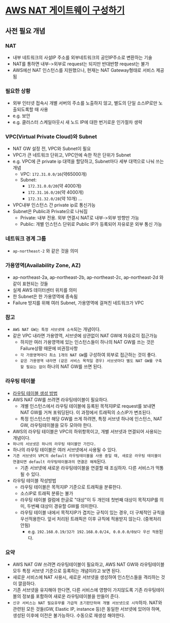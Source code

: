 # [AWS NAT 게이트웨이 구성하기](https://docs.aws.amazon.com/ko_kr/vpc/latest/userguide/vpc-nat-gateway.html#nat-gateway-creating)

## 사전 필요 개념

### NAT

- 내부 네트워크의 사설IP 주소를 외부네트워크의 공인IP주소로 변환하는 기술
- NAT를 통하면 내부->외부로 request는 되지만 반대반향 request는 불가
- AWS에선 NAT 인스턴스를 지원했으나, 현재는 NAT Gateway형태로 서비스 제공됨

### 필요한 상황

- 외부 인터넷 접속시 개별 서버의 주소를 노출하지 않고, 별도의 단일 소스IP로만 노출되도록할 때 사용
- e.g. 보안
- e.g. 클러스터 스케일아웃시 새 노드 IP에 대한 번거로운 인가절차 생략

### VPC(Virtual Private Cloud)와 Subnet

- NAT GW 설정 전, VPC와 Subnet이 필요
- VPC가 큰 네트워크 단위고, VPC안에 속한 작은 단위가 Subnet
- e.g. VPC에 큰 private ip 대역을 할당하고, Subnet마다 세부 대역으로 나눠 쓰는 개념
  - VPC: `172.31.0.0/16`(약65000개)
  - Subnet:
    - `172.31.0.0/20`(약 4000개)
    - `172.31.16.0/20`(약 4000개)
    - `172.31.32.0/28`(약 10개) ...
- VPC내부 인스턴스 간 private ip로 통신가능
- Subnet은 Public과 Private으로 나눠짐
  - Private: 내부 전용. 외부 연결시 NAT로 내부->외부 방향만 가능
  - Public: 개별 인스턴스 단위로 Public IP가 등록되어 자유로운 외부 통신 가능

### 네트워크 경계 그룹

- `ap-northeast-2` 와 같은 것을 의미

### 가용영역(Availability Zone, AZ)

- ap-northeast-2a, ap-northeast-2b, ap-northeast-2c, ap-northeast-2d 와 같이 표현되는 것들
- 실제 AWS 데이터센터 위치를 의미
- 한 Subnet은 한 가용영역에 종속됨
- Failure 방지를 위해 여러 Subnet, 가용영역에 걸쳐친 네트워크가 VPC

### 참고

- `AWS NAT GW는 특정 서브넷에 소속`되는 개념이다.
- 같은 VPC 내라면 가용영역, 서브넷에 상관없이 NAT GW에 자유로이 접근가능
  - 하지만 여러 가용영역에 있는 인스턴스들이 하나의 NAT GW를 쓰는 것은 Failure상황 때문에 비권장사항
  - `각 가용영역마다 최소 1개의 NAT GW`를 구성하여 외부로 접근하는 것이 좋다.
  - `같은 가용영역 내라면 (같은 서비스 목적일 경우) 서브넷마다 별도 NAT GW를 구축할 필요는 없이` 하나의 NAT GW를 쓰면 된다.

### 라우팅 테이블

- [라우팅 테이블 생성 방법](https://docs.aws.amazon.com/ko_kr/vpc/latest/userguide/WorkWithRouteTables.html#SubnetRouteTables)
- AWS NAT GW를 쓰려면 라우팅테이블이 필요하다.
  - 개별 인스턴스에서 라우팅 테이블에 등록된 목적지IP로 request를 보내면 NAT GW를 거쳐 포워딩된다. 이 과정에서 트래픽의 소스IP가 변조된다.
  - 특정 인스턴스만 해당 GW를 쓰게 하려면, 특정 서브넷 하나에 인스턴스, NAT GW, 라우팅테이블을 모두 모아야 한다.
- AWS의 라우팅 테이블은 VPC의 하위항목이고, 개별 서브넷과 연결되어 사용되는 개념이다.
- `하나의 서브넷은 하나의 라우팅 테이블만 가진다.`
- 하나의 라우팅 테이블은 여러 서브넷에서 사용될 수 있다.
- `기존 서브넷이 VPC의 default 라우팅테이블을 사용 중일 때, 새로운 라우팅 테이블이 연결되면 default 라우팅테이블과의 연결은 해제`된다.
  - 기존 서브넷에 새로운 라우팅테이블을 연결할 때 조심하자. 다른 서비스가 먹통될 수 있다.
- 라우팅 테이블 작성방법
  - 라우팅 테이블은 목적지IP 기준으로 트래픽을 분류한다.
  - 소스IP로 트래픽 분류는 불가
  - 라우팅 테이블 컬럼에 한글로 "대상"이 두 개인데 첫번째 대상이 목적지IP를 의미, 두번째 대상이 경유할 GW를 의미한다.
  - 라우팅 테이블 내에서 목적지IP가 겹치는 규칙이 있는 경우, 더 구체적인 규칙을 우선적용한다. 앞서 처리된 트래픽은 이후 규칙에 적용받지 않는다. (중복처리 안됨)
    - e.g. `192.168.0.19/32가 192.168.0.0/24, 0.0.0.0/0보다 우선 적용`된다.

### 요약

- AWS NAT GW 쓰려면 라우팅테이블이 필요하고, AWS NAT GW와 라우팅테이블 모두 특정 서브넷 기준으로 등록하는 개념이라고 보면 된다.
- 새로운 서비스에 NAT 사용시, 새로운 서브넷을 생성하여 인스턴스들을 격리하는 것이 깔끔하다.
- 기존 서브넷을 유지해야 한다면, 다른 서비스에 영향이 가지않도록 기존 라우팅테이블의 정보를 포함하여 새로운 라우팅테이블을 만들어 준다.
- `신규 서비스는 NAT 필요유무를 가급적 초기판단하여 개별 서브넷으로 시작`하자. NAT와 관련된 모든 것들(GW, Elastic IP, instance 등)은 동일한 서브넷에 있어야 하며, 생성된 이후에 이전은 불가능하다. 수동으로 재생성 해야한다.
